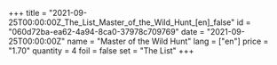 +++
title = "2021-09-25T00:00:00Z_The_List_Master_of_the_Wild_Hunt_[en]_false"
id = "060d72ba-ea62-4a94-8ca0-37978c709769"
date = "2021-09-25T00:00:00Z"
name = "Master of the Wild Hunt"
lang = ["en"]
price = "1.70"
quantity = 4
foil = false
set = "The List"
+++
